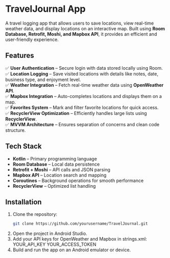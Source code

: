 # TravelJournal App

A travel logging app that allows users to save locations, view real-time weather data, and display locations on an interactive map. Built using **Room Database, Retrofit, Moshi, and Mapbox API**, it provides an efficient and user-friendly experience.

## Features

✅ **User Authentication** – Secure login with data stored locally using Room.  
✅ **Location Logging** – Save visited locations with details like notes, date, business type, and enjoyment level.  
✅ **Weather Integration** – Fetch real-time weather data using **OpenWeather API**.  
✅ **Mapbox Integration** – Auto-completes locations and displays them on a map.  
✅ **Favorites System** – Mark and filter favorite locations for quick access.  
✅ **RecyclerView Optimization** – Efficiently handles large lists using **RecyclerView**.  
✅ **MVVM Architecture** – Ensures separation of concerns and clean code structure.  

## Tech Stack

- **Kotlin** – Primary programming language  
- **Room Database** – Local data persistence  
- **Retrofit + Moshi** – API calls and JSON parsing  
- **Mapbox API** – Location search and mapping  
- **Coroutines** – Background operations for smooth performance  
- **RecyclerView** – Optimized list handling  

## Installation

1. Clone the repository:  
   ```bash
   git clone https://github.com/yourusername/TravelJournal.git
2. Open the project in Android Studio.
3. Add your API keys for OpenWeather and Mapbox in strings.xml:
<string name="openweather_api_key">YOUR_API_KEY</string>
<string name="mapbox_access_token">YOUR_ACCESS_TOKEN</string>
4. Build and run the app on an Android emulator or device.
